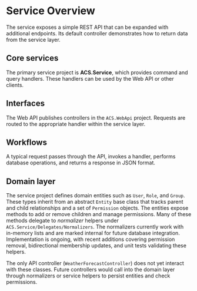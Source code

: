 # Service Overview

The service exposes a simple REST API that can be expanded with additional endpoints. Its default controller demonstrates how to return data from the service layer.

## Core services
The primary service project is **ACS.Service**, which provides command and query handlers. These handlers can be used by the Web API or other clients.

## Interfaces
The Web API publishes controllers in the `ACS.WebApi` project. Requests are routed to the appropriate handler within the service layer.

## Workflows
A typical request passes through the API, invokes a handler, performs database operations, and returns a response in JSON format.

## Domain layer
The service project defines domain entities such as `User`, `Role`, and `Group`. These types inherit from an abstract `Entity` base class that tracks parent and child relationships and a set of `Permission` objects. The entities expose methods to add or remove children and manage permissions. Many of these methods delegate to *normalizer* helpers under `ACS.Service/Delegates/Normalizers`. The normalizers currently work with in-memory lists and are marked internal for future database integration. Implementation is ongoing, with recent additions covering permission removal, bidirectional membership updates, and unit tests validating these helpers.

The only API controller (`WeatherForecastController`) does not yet interact with these classes. Future controllers would call into the domain layer through normalizers or service helpers to persist entities and check permissions.
